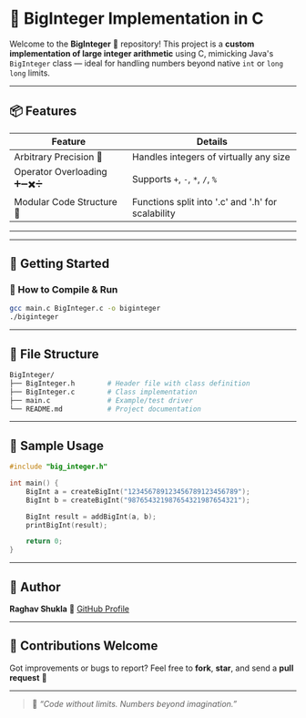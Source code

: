
# 🔢 BigInteger Implementation in C

Welcome to the **BigInteger** 🚀 repository! This project is a **custom implementation of large integer arithmetic** using C, mimicking Java's `BigInteger` class — ideal for handling numbers beyond native `int` or `long long` limits.

---

## 📦 Features

| **Feature**                       | **Details**                                |
|-----------------------------------|--------------------------------------------|
| Arbitrary Precision 🧠            | Handles integers of virtually any size     |
| Operator Overloading ➕➖✖️➗    | Supports `+`, `-`, `*`, `/`, `%`            |
| Modular Code Structure  🧱        | Functions split into '.c' and '.h' for scalability     |

---
---

## 🚀 Getting Started

### 🧪 How to Compile & Run

```bash
gcc main.c BigInteger.c -o biginteger
./biginteger
```

---

## 📂 File Structure

```bash
BigInteger/
├── BigInteger.h        # Header file with class definition
├── BigInteger.c        # Class implementation
├── main.c              # Example/test driver
└── README.md           # Project documentation
```

---

## 🧪 Sample Usage

```c
#include "big_integer.h"

int main() {
    BigInt a = createBigInt("123456789123456789123456789");
    BigInt b = createBigInt("987654321987654321987654321");

    BigInt result = addBigInt(a, b);
    printBigInt(result);

    return 0;
}
```
---

## 👤 Author

**Raghav Shukla**
📌 [GitHub Profile](https://github.com/raghavshuklaofficial)

---

## 🙌 Contributions Welcome

Got improvements or bugs to report?
Feel free to **fork**, **star**, and send a **pull request** 🚀

---

> 💬 *“Code without limits. Numbers beyond imagination.”*

```
